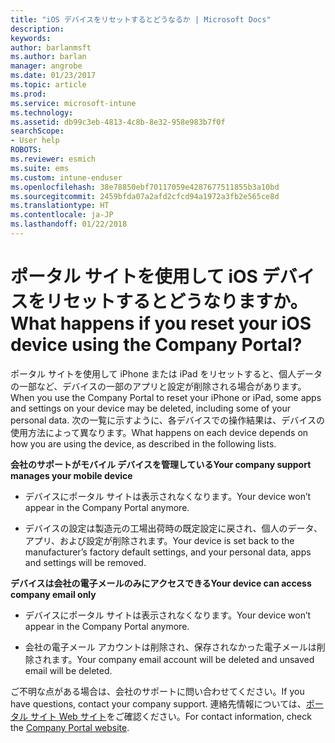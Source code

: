 ```yaml
---
title: "iOS デバイスをリセットするとどうなるか | Microsoft Docs"
description: 
keywords: 
author: barlanmsft
ms.author: barlan
manager: angrobe
ms.date: 01/23/2017
ms.topic: article
ms.prod: 
ms.service: microsoft-intune
ms.technology: 
ms.assetid: db99c3eb-4813-4c8b-8e32-958e983b7f0f
searchScope:
- User help
ROBOTS: 
ms.reviewer: esmich
ms.suite: ems
ms.custom: intune-enduser
ms.openlocfilehash: 38e78850ebf70117059e4287677511855b3a10bd
ms.sourcegitcommit: 2459bfda07a2afd2cfcd94a1972a3fb2e565ce8d
ms.translationtype: HT
ms.contentlocale: ja-JP
ms.lasthandoff: 01/22/2018
---
```

# <a name="what-happens-if-you-reset-your-ios-device-using-the-company-portal"></a><span data-ttu-id="8c0d0-103">ポータル サイトを使用して iOS デバイスをリセットするとどうなりますか。</span><span class="sxs-lookup"><span data-stu-id="8c0d0-103">What happens if you reset your iOS device using the Company Portal?</span></span>

<span data-ttu-id="8c0d0-104">ポータル サイトを使用して iPhone または iPad をリセットすると、個人データの一部など、デバイスの一部のアプリと設定が削除される場合があります。</span><span class="sxs-lookup"><span data-stu-id="8c0d0-104">When you use the Company Portal to reset your iPhone or iPad, some apps and settings on your device may be deleted, including some of your personal data.</span></span> <span data-ttu-id="8c0d0-105">次の一覧に示すように、各デバイスでの操作結果は、デバイスの使用方法によって異なります。</span><span class="sxs-lookup"><span data-stu-id="8c0d0-105">What happens on each device depends on how you are using the device, as described in the following lists.</span></span>

<span data-ttu-id="8c0d0-106">**会社のサポートがモバイル デバイスを管理している**</span><span class="sxs-lookup"><span data-stu-id="8c0d0-106">**Your company support manages your mobile device**</span></span>

-   <span data-ttu-id="8c0d0-107">デバイスにポータル サイトは表示されなくなります。</span><span class="sxs-lookup"><span data-stu-id="8c0d0-107">Your device won’t appear in the Company Portal anymore.</span></span>

-   <span data-ttu-id="8c0d0-108">デバイスの設定は製造元の工場出荷時の既定設定に戻され、個人のデータ、アプリ、および設定が削除されます。</span><span class="sxs-lookup"><span data-stu-id="8c0d0-108">Your device is set back to the manufacturer’s factory default settings, and your personal data, apps and settings will be removed.</span></span>

<span data-ttu-id="8c0d0-109">**デバイスは会社の電子メールのみにアクセスできる**</span><span class="sxs-lookup"><span data-stu-id="8c0d0-109">**Your device can access company email only**</span></span>

-   <span data-ttu-id="8c0d0-110">デバイスにポータル サイトは表示されなくなります。</span><span class="sxs-lookup"><span data-stu-id="8c0d0-110">Your device won’t appear in the Company Portal anymore.</span></span>

-   <span data-ttu-id="8c0d0-111">会社の電子メール アカウントは削除され、保存されなかった電子メールは削除されます。</span><span class="sxs-lookup"><span data-stu-id="8c0d0-111">Your company email account will be deleted and unsaved email will be deleted.</span></span>

<span data-ttu-id="8c0d0-112">ご不明な点がある場合は、会社のサポートに問い合わせてください。</span><span class="sxs-lookup"><span data-stu-id="8c0d0-112">If you have questions, contact your company support.</span></span> <span data-ttu-id="8c0d0-113">連絡先情報については、[ポータル サイト Web サイト](https://portal.manage.microsoft.com#HelpDeskDialog)をご確認ください。</span><span class="sxs-lookup"><span data-stu-id="8c0d0-113">For contact information, check the [Company Portal website](https://portal.manage.microsoft.com#HelpDeskDialog).</span></span>
